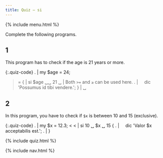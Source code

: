 ```yaml
---
title: Quiz — si
---
```


{% include menu.html %}

Complete the following programs.

## 1

This program has to check if the age is 21 years or more.

{:.quiz-code}
. | my $age = 24;
>= { | si $age ␣␣ 21 ␣ | Both `>=` and `≥` can be used here.
. | &nbsp;&nbsp;&nbsp;&nbsp;dic 'Possumus id tibi vendere.';
} | ␣

## 2

In this program, you have to check if `$x` is between 10 and 15 (exclusive).

{:.quiz-code}
. | my $x = 12.3;
&lt; &lt; | si 10 ␣ $x ␣ 15 {
. | &nbsp;&nbsp;&nbsp;&nbsp;dic 'Valor $x acceptabilis est.';
. | }


{% include quiz.html %}
<script>
    replacements = [['≥', '>=']];
</script>

{% include nav.html %}